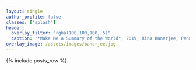 ```yaml
---
layout: single
author_profile: false
classes: ['splash']
header:
  overlay_filter: "rgba(100,100,100,.5)"
  caption: '*Make Me a Summary of the World*, 2019, Rina Banerjee, Pennsylvania Academy of Fine Arts'
overlay_image: /assets/images/banerjee.jpg
---
```


{% include posts_row %}
